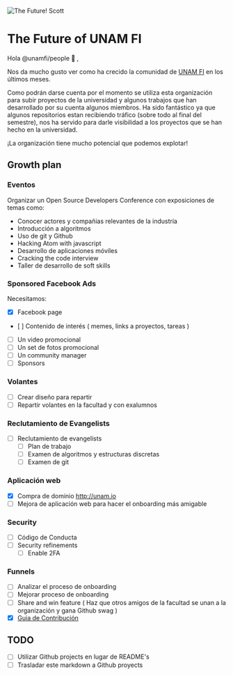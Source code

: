 
![The Future! Scott](https://i.imgflip.com/svstz.jpg)
# The Future of UNAM FI
Hola @unamfi/people 👋 ,

Nos da mucho gusto ver como ha crecido la comunidad de [UNAM FI](https://github.com/unamfi/) en los últimos meses.

Como podrán
darse cuenta por el momento se utiliza esta organización para subir proyectos de la universidad y algunos
trabajos que han desarrollado por su cuenta algunos miembros. Ha sido fantástico ya que algunos repositorios estan recibiendo
tráfico (sobre todo al final del semestre), nos ha servido para darle visibilidad a los proyectos que se han hecho en la universidad.

¡La organización tiene mucho potencial que podemos explotar!

## Growth plan

### Eventos

Organizar un Open Source Developers Conference con exposiciones de temas como:

* Conocer actores y compañias relevantes de la industría
* Introducción a algoritmos
* Uso de git y Github
* Hacking Atom with javascript
* Desarrollo de aplicaciones móviles
* Cracking the code interview
* Taller de desarrollo de soft skills

### Sponsored Facebook Ads

Necesitamos:
- [x] Facebook page
- [ ] Contenido de interés ( memes, links a proyectos, tareas )
- [ ] Un video promocional
- [ ] Un set de fotos promocional
- [ ] Un community manager
- [ ] Sponsors

### Volantes

- [ ] Crear diseño para repartir   
- [ ] Repartir volantes en la facultad y con exalumnos

### Reclutamiento de Evangelists

- [ ] Reclutamiento de evangelists
  - [ ] Plan de trabajo
  - [ ] Examen de algoritmos y estructuras discretas
  - [ ] Examen de git

### Aplicación web

- [x] Compra de dominio http://unam.io
- [ ] Mejora de aplicación web para hacer el onboarding más amigable

### Security

- [ ] Código de Conducta
- [ ] Security refinements
  - [ ] Enable 2FA

### Funnels
- [ ] Analizar el proceso de onboarding
- [ ] Mejorar proceso de onboarding
- [ ] Share and win feature ( Haz que otros amigos de la facultad se unan a la organización y gana Github swag )
- [x] [Guia de Contribución](https://opensource.guide/how-to-contribute/)

## TODO
- [ ] Utilizar Github projects en lugar de README's
- [ ] Trasladar este markdown a Github proyects
